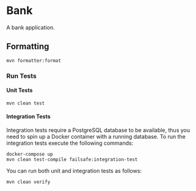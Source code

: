 # Bank

A bank application.

## Formatting
```
mvn formatter:format
```

### Run Tests

#### Unit Tests

```
mvn clean test
```

#### Integration Tests

Integration tests require a PostgreSQL database to be available, thus you need to spin up a Docker container with a running database.
To run the integration tests execute the following commands:

```
docker-compose up
mvn clean test-compile failsafe:integration-test
```

You can run both unit and integration tests as follows:

```
mvn clean verify
```
